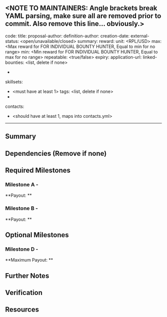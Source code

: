 <NOTE TO MAINTAINERS: Angle brackets break YAML parsing, make sure all are removed prior to commit. Also remove this line... obviously.> 
---
code: 
title: 
proposal-author: <maps into contacts.yml>
definition-author: <maps into contacts.yml>
creation-date: <YYYY-MM-DD or leave blank>
external-status: <open/unavailable/closed>
summary: 
reward: 
  unit: <RPL/USD>
  max: <Max reward for FOR INDIVIDUAL BOUNTY HUNTER, Equal to min for no range>
  min: <Min reward for FOR INDIVIDUAL BOUNTY HUNTER, Equal to max for no range>
repeatable: <true/false>
expiry: <delete if no expiry>
application-url:
linked-bounties: <list, delete if none>
  - <delete if none>
skillsets:
  - <must have at least 1>
tags: <list, delete if none>
  - <delete if none>
contacts:
  - <should have at least 1, maps into contacts.yml>
---

## Summary 

## Dependencies (Remove if none)

## Required Milestones

### Milestone A - <Name of Milestone>
**Payout: ** 

### Milestone B - <Name of Milestone>
**Payout: ** 

## Optional Milestones

### Milestone D - <Name of Milestone>
**Maximum Payout: ** 

## Further Notes

## Verification

## Resources

